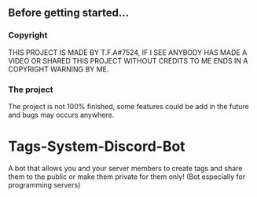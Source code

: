 ## Before getting started...
### Copyright
THIS PROJECT IS MADE BY T.F.A#7524, IF I SEE ANYBODY HAS MADE A VIDEO OR SHARED THIS PROJECT WITHOUT CREDITS TO ME ENDS IN A COPYRIGHT WARNING BY ME.
### The project
The project is not 100% finished, some features could be add in the future and bugs may occurs anywhere.

# Tags-System-Discord-Bot
A bot that allows you and your server members to create tags and share them to the public or make them private for them only! (Bot especially for programming servers)

